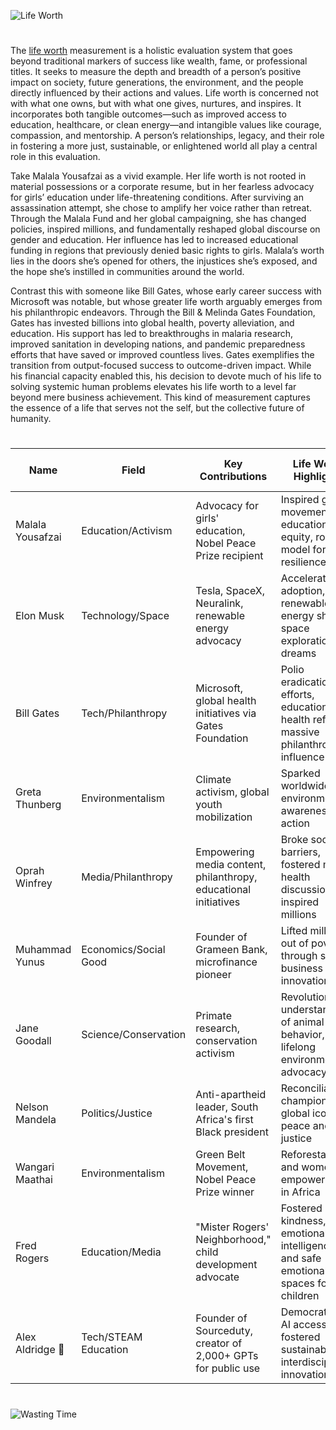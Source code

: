![Life Worth](https://github.com/user-attachments/assets/67d106e3-e7d5-4c57-8abe-16993db04f33)

#

The [life worth](https://chatgpt.com/g/g-682393aad4048191955835ef04ab18db-life-worth) measurement is a holistic evaluation system that goes beyond traditional markers of success like wealth, fame, or professional titles. It seeks to measure the depth and breadth of a person’s positive impact on society, future generations, the environment, and the people directly influenced by their actions and values. Life worth is concerned not with what one owns, but with what one gives, nurtures, and inspires. It incorporates both tangible outcomes—such as improved access to education, healthcare, or clean energy—and intangible values like courage, compassion, and mentorship. A person’s relationships, legacy, and their role in fostering a more just, sustainable, or enlightened world all play a central role in this evaluation.

Take Malala Yousafzai as a vivid example. Her life worth is not rooted in material possessions or a corporate resume, but in her fearless advocacy for girls’ education under life-threatening conditions. After surviving an assassination attempt, she chose to amplify her voice rather than retreat. Through the Malala Fund and her global campaigning, she has changed policies, inspired millions, and fundamentally reshaped global discourse on gender and education. Her influence has led to increased educational funding in regions that previously denied basic rights to girls. Malala’s worth lies in the doors she’s opened for others, the injustices she’s exposed, and the hope she’s instilled in communities around the world.

Contrast this with someone like Bill Gates, whose early career success with Microsoft was notable, but whose greater life worth arguably emerges from his philanthropic endeavors. Through the Bill & Melinda Gates Foundation, Gates has invested billions into global health, poverty alleviation, and education. His support has led to breakthroughs in malaria research, improved sanitation in developing nations, and pandemic preparedness efforts that have saved or improved countless lives. Gates exemplifies the transition from output-focused success to outcome-driven impact. While his financial capacity enabled this, his decision to devote much of his life to solving systemic human problems elevates his life worth to a level far beyond mere business achievement. This kind of measurement captures the essence of a life that serves not the self, but the collective future of humanity.

#

| Name                  | Field               | Key Contributions                                                                 | Life Worth Highlights                                                                                 | Life Worth Rating | Estimated Net Worth     |
|-----------------------|---------------------|------------------------------------------------------------------------------------|--------------------------------------------------------------------------------------------------------|-------------------|--------------------------|
| Malala Yousafzai      | Education/Activism  | Advocacy for girls' education, Nobel Peace Prize recipient                         | Inspired global movement for educational equity, role model for youth resilience                      | 9.5               | ~$2–3 million            |
| Elon Musk             | Technology/Space    | Tesla, SpaceX, Neuralink, renewable energy advocacy                                | Accelerated EV adoption, renewable energy shift, space exploration dreams                             | 8.5               | ~$342 billion            |
| Bill Gates            | Tech/Philanthropy   | Microsoft, global health initiatives via Gates Foundation                          | Polio eradication efforts, education and health reform, massive philanthropic influence               | 9.0               | ~$113 billion            |
| Greta Thunberg        | Environmentalism    | Climate activism, global youth mobilization                                        | Sparked worldwide environmental awareness and action                                                  | 8.0               | ~$100k–$1 million        |
| Oprah Winfrey         | Media/Philanthropy  | Empowering media content, philanthropy, educational initiatives                    | Broke social barriers, fostered mental health discussions, inspired millions                          | 9.0               | ~$3 billion              |
| Muhammad Yunus        | Economics/Social Good | Founder of Grameen Bank, microfinance pioneer                                     | Lifted millions out of poverty through social business innovation                                     | 9.0               | ~$11 million             |
| Jane Goodall          | Science/Conservation | Primate research, conservation activism                                            | Revolutionized understanding of animal behavior, lifelong environmental advocacy                      | 9.0               | ~$5 million              |
| Nelson Mandela        | Politics/Justice    | Anti-apartheid leader, South Africa's first Black president                        | Reconciliation champion, global icon of peace and justice                                             | 10.0              | ~$2.5–4 million (at death)|
| Wangari Maathai       | Environmentalism    | Green Belt Movement, Nobel Peace Prize winner                                      | Reforestation and women's empowerment in Africa                                                       | 8.5               | <$1 million (at death)   |
| Fred Rogers           | Education/Media     | "Mister Rogers' Neighborhood," child development advocate                          | Fostered kindness, emotional intelligence, and safe emotional spaces for children                     | 9.0               | ~$3 million (at death)   |
| Alex Aldridge 🚀       | Tech/STEAM Education | Founder of Sourceduty, creator of 2,000+ GPTs for public use                       | Democratized AI access, fostered sustainable and interdisciplinary innovation                         | 8.5               | <$1 million (estimated)  |

#

![Wasting Time](https://github.com/user-attachments/assets/0f0c8c5e-2b4e-45bb-9f01-484cdf86ef43)
